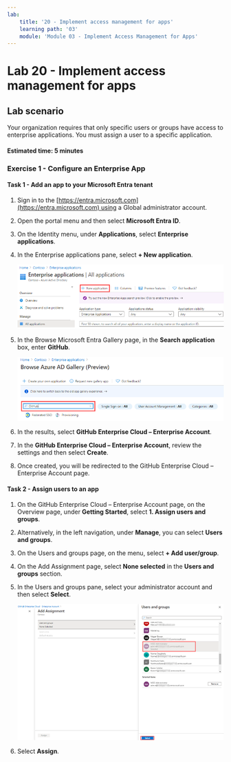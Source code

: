 ```yaml
---
lab:
    title: '20 - Implement access management for apps'
    learning path: '03'
    module: 'Module 03 - Implement Access Management for Apps'
---
```


# Lab 20 - Implement access management for apps

## Lab scenario

Your organization requires that only specific users or groups have access to enterprise applications. You must assign a user to a specific application.

#### Estimated time: 5 minutes

### Exercise 1 - Configure an Enterprise App

#### Task 1 - Add an app to your Microsoft Entra tenant

1. Sign in to the [https://entra.microsoft.com](https://entra.microsoft.com) using a Global administrator account.

2. Open the portal menu and then select **Microsoft Entra ID**.

3. On the Identity menu, under **Applications**, select **Enterprise applications**.

4. In the Enterprise applications pane, select **+ New application**.

    ![Screen image displaying the Enterprise applications page with New application highlighted](./media/lp3-mod1-new-enterprise-application.png)

5. In the Browse Microsoft Entra Gallery page, in the **Search application** box, enter **GitHub**.

    ![Screen image displaying the Browse Microsoft Entra Gallery page with the search box highlighted](./media/lp3-mod1-azure-ad-gallery-search.png)

6. In the results, select **GitHub Enterprise Cloud – Enterprise Account**.

7. In the **GitHub Enterprise Cloud – Enterprise Account**, review the settings and then select **Create**.

8. Once created, you will be redirected to the GitHub Enterprise Cloud – Enterprise Account page.

#### Task 2 - Assign users to an app

1. On the GitHub Enterprise Cloud – Enterprise Account page, on the Overview page, under **Getting Started**, select **1. Assign users and groups**.

2. Alternatively, in the left navigation, under **Manage**, you can select **Users and groups**.

3. On the Users and groups page, on the menu, select **+ Add user/group**.

4. On the Add Assignment page, select **None selected** in the **Users and groups** section.

5. In the Users and groups pane, select your administrator account and then select **Select**.

    ![Screen image displaying adding a user account assignment to an app with the Select button highlighted ](./media/lp3-mod1-add-app-assignment.png)

6. Select **Assign**.

